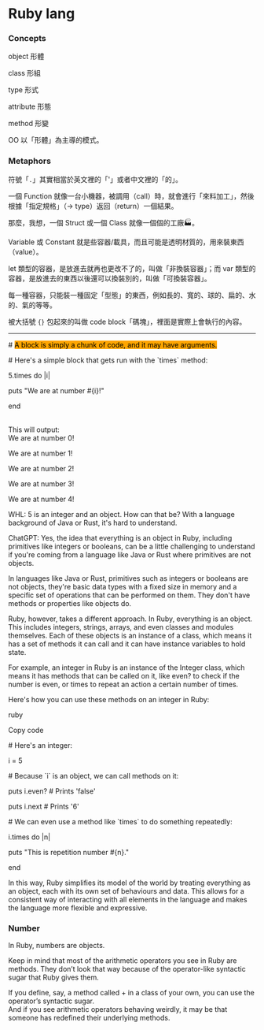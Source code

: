 # Ruby lang



### Concepts

object 形體

class 形組

type 形式

attribute 形態

method 形變

OO 以「形體」為主導的模式。

### Metaphors

符號「`.`」其實相當於英文裡的「'」或者中文裡的「的」。

一個 Function 就像一台小機器，被調用（call）時，就會進行「來料加工」，然後根據「指定規格」（-> type）返回（return）一個結果。

那麼，我想，一個 Struct 或一個 Class 就像一個個的工廠🏭。

Variable 或 Constant 就是些容器/載具，而且可能是透明材質的，用來裝東西（value）。

let 類型的容器，是放進去就再也更改不了的，叫做「非換裝容器」；而 var 類型的容器，是放進去的東西以後還可以換裝別的，叫做「可換裝容器」。

每一種容器，只能裝一種固定「型態」的東西，例如長的、寬的、球的、扁的、水的、氣的等等。

被大括號 `{}` 包起來的叫做 code block「碼塊」，裡面是實際上會執行的內容。

***



\# <mark style="background-color:orange;">A block is simply a chunk of code, and it may have arguments.</mark>

\# Here's a simple block that gets run with the \`times\` method:

5.times do |i|

puts "We are at number #{i}!"

end

\
This will output:\
We are at number 0!

We are at number 1!

We are at number 2!

We are at number 3!

We are at number 4!

WHL: 5 is an integer and an object. How can that be? With a language background of Java or Rust, it's hard to understand.

ChatGPT: Yes, the idea that everything is an object in Ruby, including primitives like integers or booleans, can be a little challenging to understand if you're coming from a language like Java or Rust where primitives are not objects.

In languages like Java or Rust, primitives such as integers or booleans are not objects, they're basic data types with a fixed size in memory and a specific set of operations that can be performed on them. They don't have methods or properties like objects do.

Ruby, however, takes a different approach. In Ruby, everything is an object. This includes integers, strings, arrays, and even classes and modules themselves. Each of these objects is an instance of a class, which means it has a set of methods it can call and it can have instance variables to hold state.

For example, an integer in Ruby is an instance of the Integer class, which means it has methods that can be called on it, like even? to check if the number is even, or times to repeat an action a certain number of times.

Here's how you can use these methods on an integer in Ruby:

ruby

Copy code

\# Here's an integer:

i = 5

\# Because \`i\` is an object, we can call methods on it:

puts i.even? # Prints 'false'

puts i.next # Prints '6'

\# We can even use a method like \`times\` to do something repeatedly:

i.times do |n|

puts "This is repetition number #{n}."

end

In this way, Ruby simplifies its model of the world by treating everything as an object, each with its own set of behaviours and data. This allows for a consistent way of interacting with all elements in the language and makes the language more flexible and expressive.

### Number

In Ruby, numbers are objects.

Keep in mind that most of the arithmetic operators you see in Ruby are methods. They don’t look that way because of the operator-like syntactic sugar that Ruby gives them.

If you define, say, a method called + in a class of your own, you can use the operator’s syntactic sugar.\
And if you see arithmetic operators behaving weirdly, it may be that someone has redefined their underlying methods.
